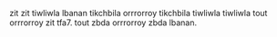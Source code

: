 zit zit tiwliwla lbanan tikchbila orrrorroy tikchbila tiwliwla tiwliwla tout orrrorroy zit tfa7. tout zbda orrrorroy zbda lbanan.